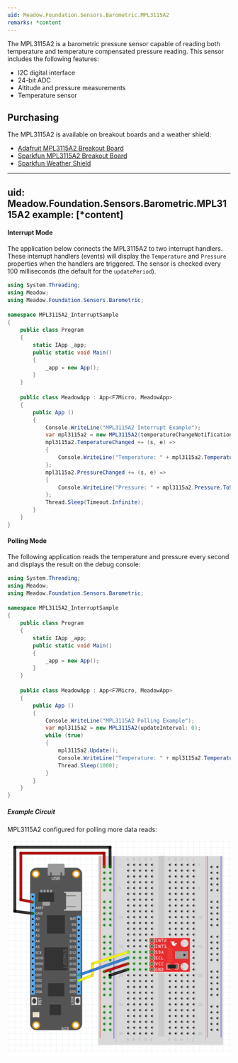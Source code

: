```yaml
---
uid: Meadow.Foundation.Sensors.Barometric.MPL3115A2
remarks: *content
---
```


The MPL3115A2 is a barometric pressure sensor capable of reading both temperature and temperature compensated pressure reading.  This sensor includes the following features:

* I2C digital interface
* 24-bit ADC
* Altitude and pressure measurements
* Temperature sensor

## Purchasing

The MPL3115A2 is available on breakout boards and a weather shield:

* [Adafruit MPL3115A2 Breakout Board](https://www.adafruit.com/product/1893)
* [Sparkfun MPL3115A2 Breakout Board](https://www.sparkfun.com/products/11084)
* [Sparkfun Weather Shield](https://www.sparkfun.com/products/13956)

---
uid: Meadow.Foundation.Sensors.Barometric.MPL3115A2
example: [*content]
---

#### Interrupt Mode

The application below connects the MPL3115A2 to two interrupt handlers.  These interrupt handlers (events) will display the `Temperature` and `Pressure` properties when the handlers are triggered.  The sensor is checked every 100 milliseconds (the default for the `updatePeriod`).

```csharp
using System.Threading;
using Meadow;
using Meadow.Foundation.Sensors.Barometric;

namespace MPL3115A2_InterruptSample
{
    public class Program
    {
        static IApp _app; 
        public static void Main()
        {
            _app = new App();
        }
    }
    
    public class MeadowApp : App<F7Micro, MeadowApp>
    {
        public App ()
        {
            Console.WriteLine("MPL3115A2 Interrupt Example");
            var mpl3115a2 = new MPL3115A2(temperatureChangeNotificationThreshold: 0.1F);
            mpl3115a2.TemperatureChanged += (s, e) =>
            {
                Console.WriteLine("Temperature: " + mpl3115a2.Temperature.ToString("f2"));
            };
            mpl3115a2.PressureChanged += (s, e) =>
            {
                Console.WriteLine("Pressure: " + mpl3115a2.Pressure.ToString("f2")); 
            };
            Thread.Sleep(Timeout.Infinite);
        }
    }
}
```

#### Polling Mode

The following application reads the temperature and pressure every second and displays the result on the debug console:

```csharp
using System.Threading;
using Meadow;
using Meadow.Foundation.Sensors.Barometric;

namespace MPL3115A2_InterruptSample
{
    public class Program
    {
        static IApp _app; 
        public static void Main()
        {
            _app = new App();
        }
    }
    
    public class MeadowApp : App<F7Micro, MeadowApp>
    {
        public App ()
        {
            Console.WriteLine("MPL3115A2 Polling Example");
            var mpl3115a2 = new MPL3115A2(updateInterval: 0);
            while (true)
            {
                mpl3115a2.Update();
                Console.WriteLine("Temperature: " + mpl3115a2.Temperature.ToString("f2") + ", Pressure: " + mpl3115a2.Pressure.ToString("f2"));
                Thread.Sleep(1000);
            }
        }
    }
}
```

##### Example Circuit

MPL3115A2 configured for polling more data reads:

![](../../API_Assets/Meadow.Foundation.Sensors.Barometric.MPL3115A2/MPL3115A2.svg)